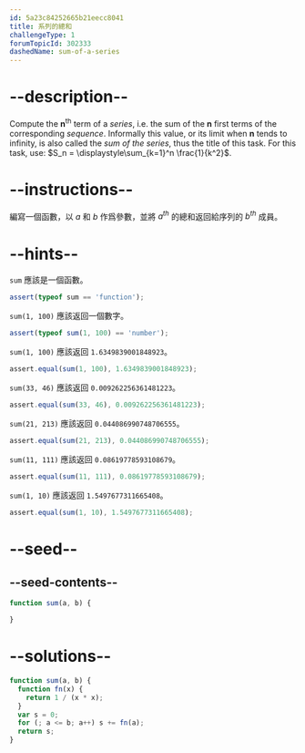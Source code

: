 ```yaml
---
id: 5a23c84252665b21eecc8041
title: 系列的總和
challengeType: 1
forumTopicId: 302333
dashedName: sum-of-a-series
---
```


# --description--

Compute the **n**<sup>th</sup> term of a <em>series</em>, i.e. the sum of the **n** first terms of the corresponding <em>sequence</em>. Informally this value, or its limit when **n** tends to infinity, is also called the *sum of the series*, thus the title of this task. For this task, use: $S_n = \displaystyle\sum_{k=1}^n \frac{1}{k^2}$.

# --instructions--

編寫一個函數，以 $a$ 和 $b$ 作爲參數，並將 $a^{th}$ 的總和返回給序列的 $b^{th}$ 成員。

# --hints--

`sum` 應該是一個函數。

```js
assert(typeof sum == 'function');
```

`sum(1, 100)` 應該返回一個數字。

```js
assert(typeof sum(1, 100) == 'number');
```

`sum(1, 100)` 應該返回 `1.6349839001848923`。

```js
assert.equal(sum(1, 100), 1.6349839001848923);
```

`sum(33, 46)` 應該返回 `0.009262256361481223`。

```js
assert.equal(sum(33, 46), 0.009262256361481223);
```

`sum(21, 213)` 應該返回 `0.044086990748706555`。

```js
assert.equal(sum(21, 213), 0.044086990748706555);
```

`sum(11, 111)` 應該返回 `0.08619778593108679`。

```js
assert.equal(sum(11, 111), 0.08619778593108679);
```

`sum(1, 10)` 應該返回 `1.5497677311665408`。

```js
assert.equal(sum(1, 10), 1.5497677311665408);
```

# --seed--

## --seed-contents--

```js
function sum(a, b) {

}
```

# --solutions--

```js
function sum(a, b) {
  function fn(x) {
    return 1 / (x * x);
  }
  var s = 0;
  for (; a <= b; a++) s += fn(a);
  return s;
}
```
